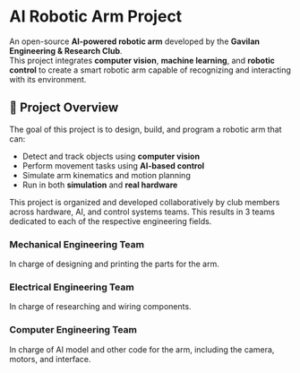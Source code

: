 # AI Robotic Arm Project

An open-source **AI-powered robotic arm** developed by the **Gavilan Engineering & Research Club**.  
This project integrates **computer vision**, **machine learning**, and **robotic control** to create a smart robotic arm capable of recognizing and interacting with its environment.

## 🧠 Project Overview

The goal of this project is to design, build, and program a robotic arm that can:
- Detect and track objects using **computer vision**
- Perform movement tasks using **AI-based control**
- Simulate arm kinematics and motion planning
- Run in both **simulation** and **real hardware**

This project is organized and developed collaboratively by club members across hardware, AI, and control systems teams. This results in 3 teams dedicated to each of the respective engineering fields. 
### Mechanical Engineering Team

In charge of designing and printing the parts for the arm.

### Electrical Engineering Team

In charge of researching and wiring components.
### Computer Engineering Team

In charge of AI model and other code for the arm, including the camera, motors, and interface.
